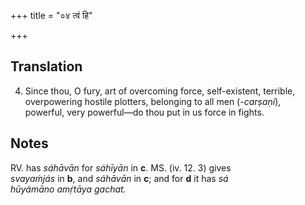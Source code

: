+++
title = "०४ त्वं हि"

+++
## Translation
4. Since thou, O fury, art of overcoming force, self-existent, terrible,  
overpowering hostile plotters, belonging to all men (*-carṣaṇí*),  
powerful, very powerful—do thou put in us force in fights.

## Notes
RV. has *sáhāvān* for *sáhīyān* in **c**. MS. (iv. 12. 3) gives  
*svayaṁjás* in **b**, and *sáhāvān* in **c**; and for **d** it has *sá  
hūyámāno amṛ́tāya gachat.*
